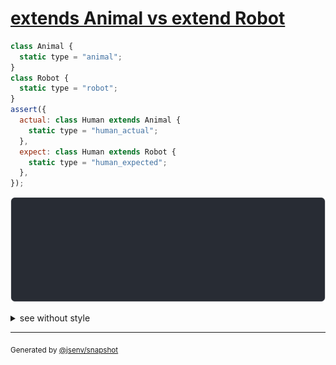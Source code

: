 # [extends Animal vs extend Robot](../../function.test.js#L155)

```js
class Animal {
  static type = "animal";
}
class Robot {
  static type = "robot";
}
assert({
  actual: class Human extends Animal {
    static type = "human_actual";
  },
  expect: class Human extends Robot {
    static type = "human_expected";
  },
});
```

![img](throw.svg)

<details>
  <summary>see without style</summary>

```console
AssertionError: actual and expect are different

actual: class Human extends Animal {
  [source code];
  static type = "human_actual";
}
expect: class Human extends Robot {
  [source code];
  static type = "human_expected";
}
```

</details>


---

<sub>
  Generated by <a href="https://github.com/jsenv/core/tree/main/packages/independent/snapshot">@jsenv/snapshot</a>
</sub>
